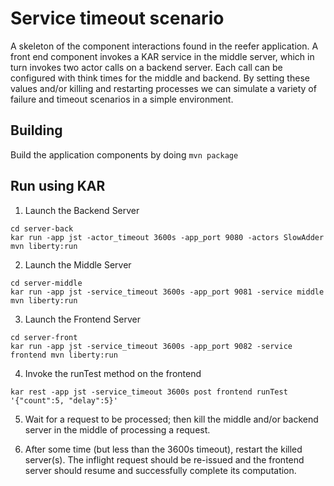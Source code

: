 <!--
# Copyright IBM Corporation 2020,2021
#
# Licensed under the Apache License, Version 2.0 (the "License");
# you may not use this file except in compliance with the License.
# You may obtain a copy of the License at
#
#     http://www.apache.org/licenses/LICENSE-2.0
#
# Unless required by applicable law or agreed to in writing, software
# distributed under the License is distributed on an "AS IS" BASIS,
# WITHOUT WARRANTIES OR CONDITIONS OF ANY KIND, either express or implied.
# See the License for the specific language governing permissions and
# limitations under the License.
-->

# Service timeout scenario

A skeleton of the component interactions found in the reefer application.
A front end component invokes a KAR service in the middle server,
which in turn invokes two actor calls on a backend server.
Each call can be configured with think times for the middle and
backend.  By setting these values and/or killing and restarting
processes we can simulate a variety of failure and timeout
scenarios in a simple environment.


## Building
Build the application components by doing `mvn package`


## Run using KAR

1. Launch the Backend Server
```shell
cd server-back
kar run -app jst -actor_timeout 3600s -app_port 9080 -actors SlowAdder mvn liberty:run
```

2. Launch the Middle Server
```shell
cd server-middle
kar run -app jst -service_timeout 3600s -app_port 9081 -service middle mvn liberty:run
```

3. Launch the Frontend Server
```shell
cd server-front
kar run -app jst -service_timeout 3600s -app_port 9082 -service frontend mvn liberty:run
```

4. Invoke the runTest method on the frontend
```shell
kar rest -app jst -service_timeout 3600s post frontend runTest '{"count":5, "delay":5}'
```

5. Wait for a request to be processed; then kill the middle and/or backend server in
the middle of processing a request.

6. After some time (but less than the 3600s timeout), restart the
killed server(s). The inflight request should be re-issued and the
frontend server should resume and successfully complete its
computation.
